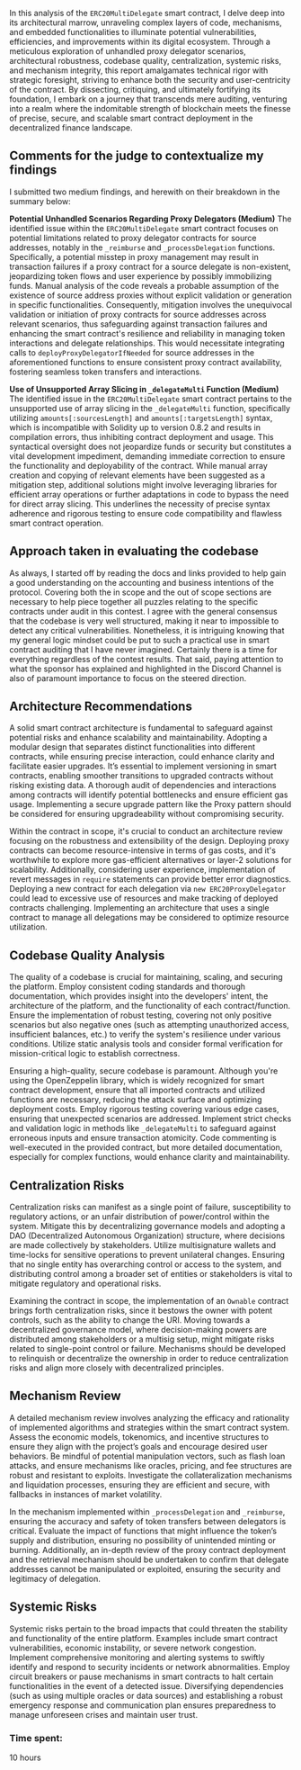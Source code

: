 In this analysis of the `ERC20MultiDelegate` smart contract, I delve deep into its architectural marrow, unraveling complex layers of code, mechanisms, and embedded functionalities to illuminate potential vulnerabilities, efficiencies, and improvements within its digital ecosystem. Through a meticulous exploration of unhandled proxy delegator scenarios, architectural robustness, codebase quality, centralization, systemic risks, and mechanism integrity, this report amalgamates technical rigor with strategic foresight, striving to enhance both the security and user-centricity of the contract. By dissecting, critiquing, and ultimately fortifying its foundation, I embark on a journey that transcends mere auditing, venturing into a realm where the indomitable strength of blockchain meets the finesse of precise, secure, and scalable smart contract deployment in the decentralized finance landscape.

## Comments for the judge to contextualize my findings
I submitted two medium findings, and herewith on their breakdown in the summary below:

**Potential Unhandled Scenarios Regarding Proxy Delegators (Medium)**
The identified issue within the `ERC20MultiDelegate` smart contract focuses on potential limitations related to proxy delegator contracts for source addresses, notably in the `_reimburse` and `_processDelegation` functions. Specifically, a potential misstep in proxy management may result in transaction failures if a proxy contract for a source delegate is non-existent, jeopardizing token flows and user experience by possibly immobilizing funds. Manual analysis of the code reveals a probable assumption of the existence of source address proxies without explicit validation or generation in specific functionalities. Consequently, mitigation involves the unequivocal validation or initiation of proxy contracts for source addresses across relevant scenarios, thus safeguarding against transaction failures and enhancing the smart contract's resilience and reliability in managing token interactions and delegate relationships. This would necessitate integrating calls to `deployProxyDelegatorIfNeeded` for source addresses in the aforementioned functions to ensure consistent proxy contract availability, fostering seamless token transfers and interactions.

**Use of Unsupported Array Slicing in `_delegateMulti` Function (Medium)**
The identified issue in the `ERC20MultiDelegate` smart contract pertains to the unsupported use of array slicing in the `_delegateMulti` function, specifically utilizing `amounts[:sourcesLength]` and `amounts[:targetsLength]` syntax, which is incompatible with Solidity up to version 0.8.2 and results in compilation errors, thus inhibiting contract deployment and usage. This syntactical oversight does not jeopardize funds or security but constitutes a vital development impediment, demanding immediate correction to ensure the functionality and deployability of the contract. While manual array creation and copying of relevant elements have been suggested as a mitigation step, additional solutions might involve leveraging libraries for efficient array operations or further adaptations in code to bypass the need for direct array slicing. This underlines the necessity of precise syntax adherence and rigorous testing to ensure code compatibility and flawless smart contract operation.

## Approach taken in evaluating the codebase
As always, I started off by reading the docs and links provided to help gain a good understanding on the accounting and business intentions of the protocol. Covering both the in scope and the out of scope sections are necessary to help piece together all puzzles relating to the specific contracts under audit in this contest. I agree with the general consensus that the codebase is very well structured, making it near to impossible to detect any critical vulnerabilities. Nonetheless, it is intriguing knowing that my general logic mindset could be put to such a practical use in smart contract auditing that I have never imagined. Certainly there is a time for everything regardless of the contest results. That said, paying attention to what the sponsor has explained and highlighted in the Discord Channel is also of paramount importance to focus on the steered direction.

## Architecture Recommendations
A solid smart contract architecture is fundamental to safeguard against potential risks and enhance scalability and maintainability. Adopting a modular design that separates distinct functionalities into different contracts, while ensuring precise interaction, could enhance clarity and facilitate easier upgrades. It’s essential to implement versioning in smart contracts, enabling smoother transitions to upgraded contracts without risking existing data. A thorough audit of dependencies and interactions among contracts will identify potential bottlenecks and ensure efficient gas usage. Implementing a secure upgrade pattern like the Proxy pattern should be considered for ensuring upgradeability without compromising security.

Within the contract in scope, it's crucial to conduct an architecture review focusing on the robustness and extensibility of the design. Deploying proxy contracts can become resource-intensive in terms of gas costs, and it's worthwhile to explore more gas-efficient alternatives or layer-2 solutions for scalability. Additionally, considering user experience, implementation of revert messages in `require` statements can provide better error diagnostics. Deploying a new contract for each delegation via `new ERC20ProxyDelegator` could lead to excessive use of resources and make tracking of deployed contracts challenging. Implementing an architecture that uses a single contract to manage all delegations may be considered to optimize resource utilization.

## Codebase Quality Analysis
The quality of a codebase is crucial for maintaining, scaling, and securing the platform. Employ consistent coding standards and thorough documentation, which provides insight into the developers' intent, the architecture of the platform, and the functionality of each contract/function. Ensure the implementation of robust testing, covering not only positive scenarios but also negative ones (such as attempting unauthorized access, insufficient balances, etc.) to verify the system's resilience under various conditions. Utilize static analysis tools and consider formal verification for mission-critical logic to establish correctness.

Ensuring a high-quality, secure codebase is paramount. Although you're using the OpenZeppelin library, which is widely recognized for smart contract development, ensure that all imported contracts and utilized functions are necessary, reducing the attack surface and optimizing deployment costs. Employ rigorous testing covering various edge cases, ensuring that unexpected scenarios are addressed. Implement strict checks and validation logic in methods like `_delegateMulti` to safeguard against erroneous inputs and ensure transaction atomicity. Code commenting is well-executed in the provided contract, but more detailed documentation, especially for complex functions, would enhance clarity and maintainability.

## Centralization Risks
Centralization risks can manifest as a single point of failure, susceptibility to regulatory actions, or an unfair distribution of power/control within the system. Mitigate this by decentralizing governance models and adopting a DAO (Decentralized Autonomous Organization) structure, where decisions are made collectively by stakeholders. Utilize multisignature wallets and time-locks for sensitive operations to prevent unilateral changes. Ensuring that no single entity has overarching control or access to the system, and distributing control among a broader set of entities or stakeholders is vital to mitigate regulatory and operational risks.

Examining the contract in scope, the implementation of an `Ownable` contract brings forth centralization risks, since it bestows the owner with potent controls, such as the ability to change the URI. Moving towards a decentralized governance model, where decision-making powers are distributed among stakeholders or a multisig setup, might mitigate risks related to single-point control or failure. Mechanisms should be developed to relinquish or decentralize the ownership in order to reduce centralization risks and align more closely with decentralized principles.

## Mechanism Review
A detailed mechanism review involves analyzing the efficacy and rationality of implemented algorithms and strategies within the smart contract system. Assess the economic models, tokenomics, and incentive structures to ensure they align with the project’s goals and encourage desired user behaviors. Be mindful of potential manipulation vectors, such as flash loan attacks, and ensure mechanisms like oracles, pricing, and fee structures are robust and resistant to exploits. Investigate the collateralization mechanisms and liquidation processes, ensuring they are efficient and secure, with fallbacks in instances of market volatility.

In the mechanism implemented within `_processDelegation` and `_reimburse`, ensuring the accuracy and safety of token transfers between delegators is critical. Evaluate the impact of functions that might influence the token’s supply and distribution, ensuring no possibility of unintended minting or burning. Additionally, an in-depth review of the proxy contract deployment and the retrieval mechanism should be undertaken to confirm that delegate addresses cannot be manipulated or exploited, ensuring the security and legitimacy of delegation.

## Systemic Risks
Systemic risks pertain to the broad impacts that could threaten the stability and functionality of the entire platform. Examples include smart contract vulnerabilities, economic instability, or severe network congestion. Implement comprehensive monitoring and alerting systems to swiftly identify and respond to security incidents or network abnormalities. Employ circuit breakers or pause mechanisms in smart contracts to halt certain functionalities in the event of a detected issue. Diversifying dependencies (such as using multiple oracles or data sources) and establishing a robust emergency response and communication plan ensures preparedness to manage unforeseen crises and maintain user trust.



### Time spent:
10 hours